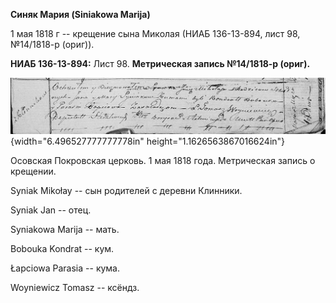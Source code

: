 **Синяк Мария (Siniakowa Marija)**

1 мая 1818 г -- крещение сына Миколая (НИАБ 136-13-894, лист 98,
№14/1818-р (ориг)).

**НИАБ 136-13-894:** Лист 98. **Метрическая запись №14/1818-р (ориг).**

![](./media/6c6284ac93bbeea065b100970b514034e8ce275b.png){width="6.496527777777778in"
height="1.1626563867016624in"}

Осовская Покровская церковь. 1 мая 1818 года. Метрическая запись о
крещении.

Syniak Mikołay -- сын родителей с деревни Клинники.

Syniak Jan -- отец.

Syniakowa Marija -- мать.

Bobouka Kondrat -- кум.

Łapciowa Parasia -- кума.

Woyniewicz Tomasz -- ксёндз.
